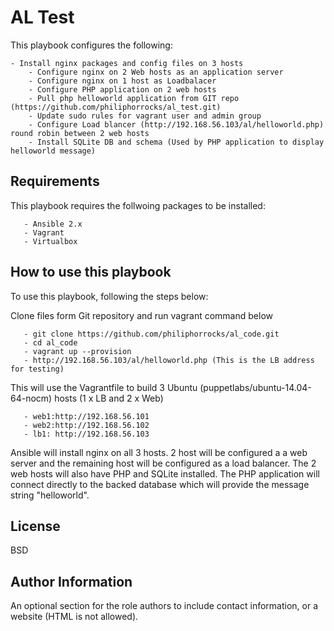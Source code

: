 AL Test
=========

This playbook configures the following:

	- Install nginx packages and config files on 3 hosts
        - Configure nginx on 2 Web hosts as an application server
        - Configure nginx on 1 host as Loadbalacer
        - Configure PHP application on 2 web hosts
        - Pull php helloworld application from GIT repo (https://github.com/philiphorrocks/al_test.git)
        - Update sudo rules for vagrant user and admin group
        - Configure Load blancer (http://192.168.56.103/al/helloworld.php)  round robin between 2 web hosts 
        - Install SQLite DB and schema (Used by PHP application to display helloworld message)

Requirements
------------

This playbook requires the follwoing packages to be installed:

       - Ansible 2.x
       - Vagrant
       - Virtualbox


How to use this playbook
------------------------
    
To use this playbook, following the steps below:

Clone files form Git repository and run vagrant command below

       - git clone https://github.com/philiphorrocks/al_code.git
       - cd al_code
       - vagrant up --provision 
       - http://192.168.56.103/al/helloworld.php (This is the LB address for testing)

This will use the Vagrantfile to build 3 Ubuntu (puppetlabs/ubuntu-14.04-64-nocm) hosts (1 x LB and 2 x Web)

       - web1:http://192.168.56.101 
       - web2:http://192.168.56.102
       - lb1: http://192.168.56.103


Ansible will install nginx on all 3 hosts. 2 host will be configured a a web server and the remaining host will be configured as a load balancer. The 2 web hosts will also have PHP and SQLite installed. The PHP application will connect directly to the backed database which will provide the message string "helloworld". 


License
-------

BSD

Author Information
------------------

An optional section for the role authors to include contact information, or a website (HTML is not allowed).
